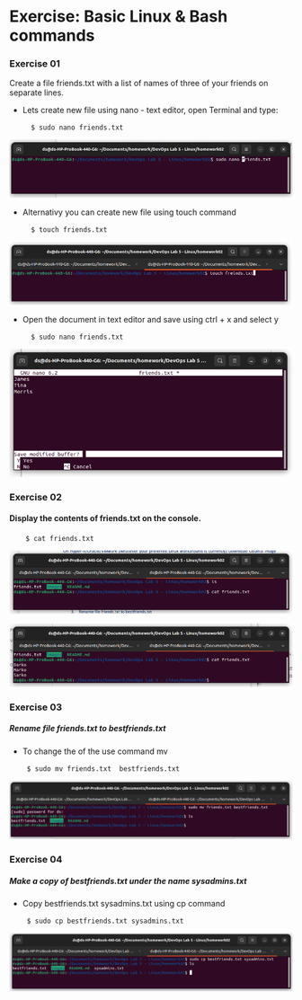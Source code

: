 
# Exercise: Basic Linux & Bash commands 

### Exercise 01

Create a file friends.txt with a list of names of three of your friends on separate lines. 

* Lets create new file using nano - text editor, open Terminal and type:

        $ sudo nano friends.txt
![Open terminal](images/01.png)

* Alternativy you can create new file using touch command

		$ touch friends.txt

![Open terminal](images/2.png)


* Open the document in text editor and save using ctrl + x and select y

		$ sudo nano friends.txt

![Open friends.txt ](images/3.png)

### Exercise 02
#### Display the contents of friends.txt on the console. 

		$ cat friends.txt

![Open friends.txt ](images/4.png)

![Open friends.txt ](images/5.png)


### Exercise 03 
##### Rename file friends.txt to bestfriends.txt 

 * To change the of the use command mv
 
 	
        $ sudo mv friends.txt  bestfriends.txt 

 
![Rename friends.txt  to bestfriends.txt ](images/6.png)

 

### Exercise 04 
##### Make a copy of bestfriends.txt under the name sysadmins.txt

 * Copy bestfriends.txt sysadmins.txt using cp command
 
 	
        $ sudo cp bestfriends.txt sysadmins.txt

 
![Rename friends.txt  to bestfriends.txt ](images/7.png)


 